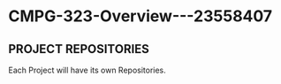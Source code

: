 # CMPG-323-Overview---23558407

## PROJECT REPOSITORIES
Each Project will have its own Repositories.
